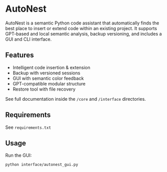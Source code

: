 # AutoNest

AutoNest is a semantic Python code assistant that automatically finds the best place to insert or extend code within an existing project. It supports GPT-based and local semantic analysis, backup versioning, and includes a GUI and CLI interface.

## Features
- Intelligent code insertion & extension
- Backup with versioned sessions
- GUI with semantic color feedback
- GPT-compatible modular structure
- Restore tool with file recovery

See full documentation inside the `/core` and `/interface` directories.

## Requirements
See `requirements.txt`

## Usage
Run the GUI:
```
python interface/autonest_gui.py
```
